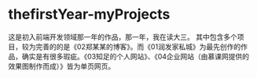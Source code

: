 # thefirstYear-myProjects
这是初入前端开发领域那一年的作品，那一年，我在读大三。
其中包含多个项目，较为完善的的是《02郑某某的博客》。而《01润发家私城》为最先创作的作品，确实是有很多瑕疵。《03知足的个人网站》、《04企业网站（由慕课网提供的效果图制作而成）》皆为单页网页。
